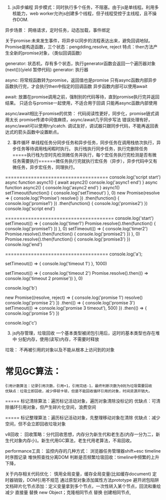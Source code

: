 1. js异步编程
异步模式：同时执行多个任务，不阻塞。由于js是单线程。利用多核能力，web worker允许js创建多个线程，但子线程受控于主线程，且不操作DOM.

异步场景： 网络请求，定时任务，动态加载，事件绑定

关于promise:未来发生事件，将异步以同步的流程表达出来，避免回调地狱。
            Promise是构造函数，三个状态：pengdding,resolve, reject
    特点：then方法产生全新的promise对象，（类似回调函数）

generator: 状态机，存有多个状态，执行generator函数会返回一个遍历器对象(next())(yield 暂停代码)
    generator: 执行器

async: 
将常规函数转为promise，返回值也是promise
只有async函数内部异步函数执行完，才会执行then中指定的回调函数
异步函数内部可以使用await

await:
放置在promise调用之前，强制别的代码等待，直到promise执行完并返回结果。
只适合与promise一起使用，不适合用于回调
只能再async函数内部使用

async/await相比于promise的优势：
    代码阅读性更好，同步化，promise链式调用太长
    promise传递中间值麻烦，async/await几乎同步写法
    错误处理有好，async/await可以使用try/catch.
    调试友好，调试器只跟同步代码，不能再返回表达式的箭头函数中设置断点。


2. 事件循环
单线程任务分同步任务和异步任务，同步任务在调用栈依次执行，异步任务等待调用栈闲暇时执行。
执行栈执行同步任务，执行完删除任务=====执行栈为空时先检测微任务并执行，每个宏任务执行完检测是否有微任务需要执行======微任务执行完就执行宏任务（异步），异步代码中又有微任务，异步宏任务，同理执行。

====================================
console.log('script start')
async function async1() {
  await async2()
  console.log('async1 end')
}
async function async2() {
  console.log('async2 end') 
}
async1()
setTimeout(function() {
  console.log('setTimeout')
}, 0)
new Promise(resolve => {
  console.log('Promise')
  resolve()
})
  .then(function() {
    console.log('promise1')
  })
  .then(function() {
    console.log('promise2')
  })
console.log('script end')

======================================
console.log('start')
setTimeout(() => {
  console.log('timer1')
  Promise.resolve().then(function() {
    console.log('promise1')
  })
}, 0)
setTimeout(() => {
  console.log('timer2')
  Promise.resolve().then(function() {
    console.log('promise2')
  })
}, 0)
Promise.resolve().then(function() {
  console.log('promise3')
})
console.log('end')

====================================
console.log('a');

setTimeout(() => {
    console.log('timeout 1')
}, 1000)

setTimeout(() => {
    console.log('timeout 2')
    Promise.resolve().then(() => console.log('timeout 2 promise'))
}, 0)

console.log('b')

new Promise((resolve, reject) => {
    console.log('promise 1')
    resolve()
    console.log('promise 2')
})
.then(() => {
    console.log('promise 3')
    setTimeout(() => console.log('promise 3 timeout'), 500)
})
.then(() => {
    console.log('promise 5')
})

console.log('c')



3. js内存管理，垃圾回收
一个基本类型被闭包引用后，这时的基本类型也存在堆中
分配内存，使用(读写)内存，不需要时释放

垃圾： 不再被引用的对象以及不能从根本上访问到的对象

常见GC算法：
=====
    引用计数算法：记录引用次数，引用+1，引用完结-1，最终判断次数为0则为垃圾需要回收
    优缺点：垃圾立即回收，减少停顿卡顿，但是不能回收循环引用的对象，时间资源开销大。

=====
    标记清除算法：遍历标记活动对象，遍历对象清除没标记的
    优缺点：可清除循环引用对象，但产生碎片化空间，浪费空间

=====
    标记整理算法：遍历标记活动对象，先整理移动对象在清除
    优缺点：减少空间，但不会立即回收垃圾对象


v8回收：
  回收策略：分代回收思想，内存分为新生代和老生态(内存一分为二，新生代对象内存小)。新生代用GC算法，老生代用老算法，不易回收。


performance工具：
  监控内存的几种方式：
    浏览器任务管理器shift+esc
    timeline时序图记录
    堆快照查找分离DOM
    判断是否频繁垃圾回收：timeline中频繁的上升下降，


关于内存相关代码优化：
  慎用全局变量，缓存全局变量(比如缓存document)
  定时器销毁，DOM引用不规范
  通过原型对象添加属性方法prototype
  避开闭包陷阱
  文档碎片化节点添加：定义变量拿到多个节点，一次性转入某个节点，回流和重绘减少
  直接量 替换 new Object；克隆相同节点 替换  创建相同节点,








